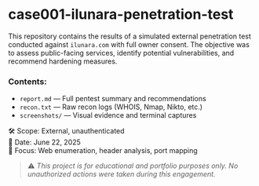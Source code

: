 # case001-ilunara-penetration-test

This repository contains the results of a simulated external penetration test conducted against `ilunara.com` with full owner consent. The objective was to assess public-facing services, identify potential vulnerabilities, and recommend hardening measures.

### Contents:
- `report.md` — Full pentest summary and recommendations
- `recon.txt` — Raw recon logs (WHOIS, Nmap, Nikto, etc.)
- `screenshots/` — Visual evidence and terminal captures

🛠️ Scope: External, unauthenticated  
📅 Date: June 22, 2025  
🎯 Focus: Web enumeration, header analysis, port mapping

> ⚠️ *This project is for educational and portfolio purposes only. No unauthorized actions were taken during this engagement.*
